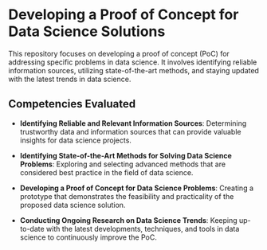 
# Developing a Proof of Concept for Data Science Solutions

This repository focuses on developing a proof of concept (PoC) for addressing specific problems in data science. It involves identifying reliable information sources, utilizing state-of-the-art methods, and staying updated with the latest trends in data science.

## Competencies Evaluated

- **Identifying Reliable and Relevant Information Sources**: Determining trustworthy data and information sources that can provide valuable insights for data science projects.

- **Identifying State-of-the-Art Methods for Solving Data Science Problems**: Exploring and selecting advanced methods that are considered best practice in the field of data science.

- **Developing a Proof of Concept for Data Science Problems**: Creating a prototype that demonstrates the feasibility and practicality of the proposed data science solution.

- **Conducting Ongoing Research on Data Science Trends**: Keeping up-to-date with the latest developments, techniques, and tools in data science to continuously improve the PoC.
